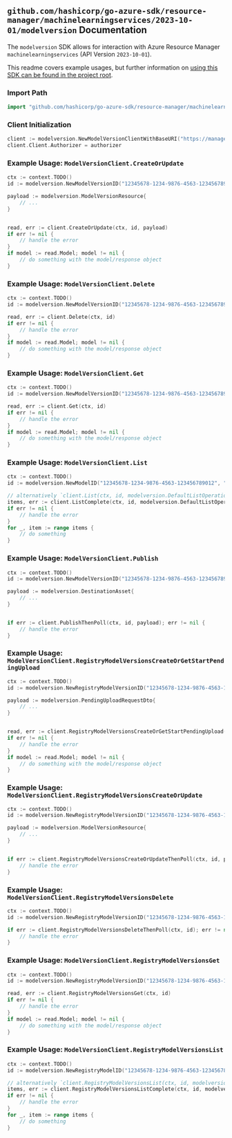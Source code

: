 
## `github.com/hashicorp/go-azure-sdk/resource-manager/machinelearningservices/2023-10-01/modelversion` Documentation

The `modelversion` SDK allows for interaction with Azure Resource Manager `machinelearningservices` (API Version `2023-10-01`).

This readme covers example usages, but further information on [using this SDK can be found in the project root](https://github.com/hashicorp/go-azure-sdk/tree/main/docs).

### Import Path

```go
import "github.com/hashicorp/go-azure-sdk/resource-manager/machinelearningservices/2023-10-01/modelversion"
```


### Client Initialization

```go
client := modelversion.NewModelVersionClientWithBaseURI("https://management.azure.com")
client.Client.Authorizer = authorizer
```


### Example Usage: `ModelVersionClient.CreateOrUpdate`

```go
ctx := context.TODO()
id := modelversion.NewModelVersionID("12345678-1234-9876-4563-123456789012", "example-resource-group", "workspaceName", "name", "version")

payload := modelversion.ModelVersionResource{
	// ...
}


read, err := client.CreateOrUpdate(ctx, id, payload)
if err != nil {
	// handle the error
}
if model := read.Model; model != nil {
	// do something with the model/response object
}
```


### Example Usage: `ModelVersionClient.Delete`

```go
ctx := context.TODO()
id := modelversion.NewModelVersionID("12345678-1234-9876-4563-123456789012", "example-resource-group", "workspaceName", "name", "version")

read, err := client.Delete(ctx, id)
if err != nil {
	// handle the error
}
if model := read.Model; model != nil {
	// do something with the model/response object
}
```


### Example Usage: `ModelVersionClient.Get`

```go
ctx := context.TODO()
id := modelversion.NewModelVersionID("12345678-1234-9876-4563-123456789012", "example-resource-group", "workspaceName", "name", "version")

read, err := client.Get(ctx, id)
if err != nil {
	// handle the error
}
if model := read.Model; model != nil {
	// do something with the model/response object
}
```


### Example Usage: `ModelVersionClient.List`

```go
ctx := context.TODO()
id := modelversion.NewModelID("12345678-1234-9876-4563-123456789012", "example-resource-group", "workspaceName", "name")

// alternatively `client.List(ctx, id, modelversion.DefaultListOperationOptions())` can be used to do batched pagination
items, err := client.ListComplete(ctx, id, modelversion.DefaultListOperationOptions())
if err != nil {
	// handle the error
}
for _, item := range items {
	// do something
}
```


### Example Usage: `ModelVersionClient.Publish`

```go
ctx := context.TODO()
id := modelversion.NewModelVersionID("12345678-1234-9876-4563-123456789012", "example-resource-group", "workspaceName", "name", "version")

payload := modelversion.DestinationAsset{
	// ...
}


if err := client.PublishThenPoll(ctx, id, payload); err != nil {
	// handle the error
}
```


### Example Usage: `ModelVersionClient.RegistryModelVersionsCreateOrGetStartPendingUpload`

```go
ctx := context.TODO()
id := modelversion.NewRegistryModelVersionID("12345678-1234-9876-4563-123456789012", "example-resource-group", "registryName", "modelName", "version")

payload := modelversion.PendingUploadRequestDto{
	// ...
}


read, err := client.RegistryModelVersionsCreateOrGetStartPendingUpload(ctx, id, payload)
if err != nil {
	// handle the error
}
if model := read.Model; model != nil {
	// do something with the model/response object
}
```


### Example Usage: `ModelVersionClient.RegistryModelVersionsCreateOrUpdate`

```go
ctx := context.TODO()
id := modelversion.NewRegistryModelVersionID("12345678-1234-9876-4563-123456789012", "example-resource-group", "registryName", "modelName", "version")

payload := modelversion.ModelVersionResource{
	// ...
}


if err := client.RegistryModelVersionsCreateOrUpdateThenPoll(ctx, id, payload); err != nil {
	// handle the error
}
```


### Example Usage: `ModelVersionClient.RegistryModelVersionsDelete`

```go
ctx := context.TODO()
id := modelversion.NewRegistryModelVersionID("12345678-1234-9876-4563-123456789012", "example-resource-group", "registryName", "modelName", "version")

if err := client.RegistryModelVersionsDeleteThenPoll(ctx, id); err != nil {
	// handle the error
}
```


### Example Usage: `ModelVersionClient.RegistryModelVersionsGet`

```go
ctx := context.TODO()
id := modelversion.NewRegistryModelVersionID("12345678-1234-9876-4563-123456789012", "example-resource-group", "registryName", "modelName", "version")

read, err := client.RegistryModelVersionsGet(ctx, id)
if err != nil {
	// handle the error
}
if model := read.Model; model != nil {
	// do something with the model/response object
}
```


### Example Usage: `ModelVersionClient.RegistryModelVersionsList`

```go
ctx := context.TODO()
id := modelversion.NewRegistryModelID("12345678-1234-9876-4563-123456789012", "example-resource-group", "registryName", "modelName")

// alternatively `client.RegistryModelVersionsList(ctx, id, modelversion.DefaultRegistryModelVersionsListOperationOptions())` can be used to do batched pagination
items, err := client.RegistryModelVersionsListComplete(ctx, id, modelversion.DefaultRegistryModelVersionsListOperationOptions())
if err != nil {
	// handle the error
}
for _, item := range items {
	// do something
}
```

